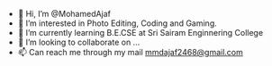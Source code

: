 - 👋 Hi, I’m @MohamedAjaf
- 👀 I’m interested in Photo Editing, Coding and Gaming.
- 🌱 I’m currently learning B.E.CSE at Sri Sairam Enginnering College
- 💞️ I’m looking to collaborate on ...
- 📫 Can reach me through my mail mmdajaf2468@gmail.com

<!---
MohamedAjaf/MohamedAjaf is a ✨ special ✨ repository because its `README.md` (this file) appears on your GitHub profile.
You can click the Preview link to take a look at your changes.
--->
